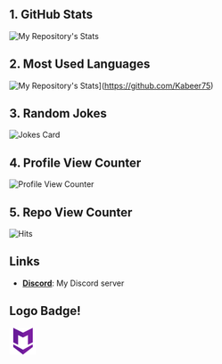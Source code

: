 
## 1. GitHub Stats
![My Repository's Stats](https://github-readme-stats.vercel.app/api?username=Kabeer75&show_icons=true)
## 2. Most Used Languages
![My Repository's Stats](https://github-readme-stats.vercel.app/api/top-langs/?username=Kabeer75&title_color=ffffff&text_color=c9cacc&icon_color=2bbc8a&bg_color=1d1f21&langs_count=11&hide=html,css,makefile,shell)](https://github.com/Kabeer75)
## 3. Random Jokes
![Jokes Card](https://readme-jokes.vercel.app/api)
## 4. Profile View Counter
![Profile View Counter](https://komarev.com/ghpvc/?username=Kabeer75)
## 5. Repo View Counter
![Hits](https://hitcounter.pythonanywhere.com/count/tag.svg?url=https://github.com/Kabeer75/Face-Detection)

## Links
* **[Discord](https://discord.gg/A8ADYUGUnu)**: My Discord server
## Logo Badge!
![alt text](https://github.com/adam-p/markdown-here/raw/master/src/common/images/icon48.png "Logo Title Text 1")

